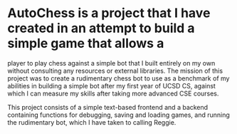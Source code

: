# AutoChess is a project that I have created in an attempt to build a simple game that allows a 
player to play chess against a simple bot that I built entirely on my own without consulting any
resources or external libraries. The mission of this project was to create a rudimentary chess bot
to use as a benchmark of my abilities in building a simple bot after my first year of UCSD CS, 
against which I can measure my skills after taking more advanced CSE courses.  

This project consists of a simple text-based frontend and a backend containing functions for 
debugging, saving and loading games, and running the rudimentary bot, which I have taken to 
calling Reggie. 
